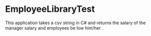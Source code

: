 # EmployeeLibraryTest
This application takes a csv string in C# and returns the salary of the manager salary and employees be low him/her .
